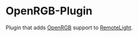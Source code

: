 # OpenRGB-Plugin
Plugin that adds [OpenRGB](https://gitlab.com/CalcProgrammer1/OpenRGB) support to [RemoteLight](https://github.com/Drumber/RemoteLight).
